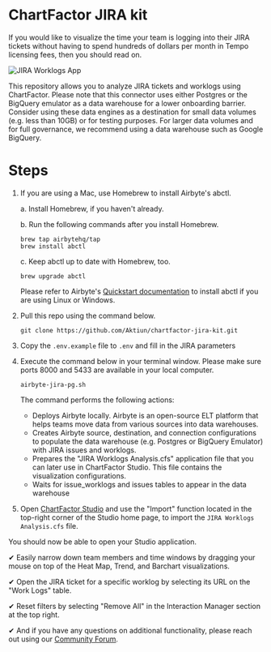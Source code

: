 # ChartFactor JIRA kit

If you would like to visualize the time your team is logging into their JIRA tickets without having to spend hundreds of dollars per month in Tempo licensing fees, then you should read on.

![JIRA Worklogs App](https://raw.githubusercontent.com/Aktiun/chartfactor-jira-kit/main/JIRA%20App.gif)

This repository allows you to analyze JIRA tickets and worklogs using ChartFactor. Please note that this connector uses either Postgres or the BigQuery emulator as a data warehouse for a lower onboarding barrier.  Consider using these data engines as a destination for small data volumes (e.g. less than 10GB) or for testing purposes. For larger data volumes and for full governance, we recommend using a data warehouse such as Google BigQuery.

# Steps

1. If you are using a Mac, use Homebrew to install Airbyte's abctl.

    a. Install Homebrew, if you haven't already.

    b. Run the following commands after you install Homebrew.

    ```commandline
    brew tap airbytehq/tap
    brew install abctl
    ```

    c. Keep abctl up to date with Homebrew, too.

    ```commandline
    brew upgrade abctl
    ```

    Please refer to Airbyte's [Quickstart documentation](https://docs.airbyte.com/platform/using-airbyte/getting-started/oss-quickstart) to install abctl if you are using Linux or Windows.

2. Pull this repo using the command below.

    ```commandline
    git clone https://github.com/Aktiun/chartfactor-jira-kit.git
    ```

3. Copy the `.env.example` file to `.env` and fill in the JIRA parameters

4. Execute the command below in your terminal window. Please make sure ports 8000 and 5433 are available in your local computer. 

    ```commandline
    airbyte-jira-pg.sh
    ```

    The command performs the following actions:

    * Deploys Airbyte locally.  Airbyte is an open-source ELT platform that helps teams move data from various sources into data warehouses.
    * Creates Airbyte source, destination, and connection configurations to populate the data warehouse (e.g. Postgres or BigQuery Emulator) with JIRA issues and worklogs.
    * Prepares the "JIRA Worklogs Analysis.cfs" application file that you can later use in ChartFactor Studio. This file contains the visualization configurations.
    * Waits for issue_worklogs and issues tables to appear in the data warehouse

5. Open [ChartFactor Studio](https://chartfactor.com/studio) and use the "Import" function located in the top-right corner of the Studio home page, to import the `JIRA Worklogs Analysis.cfs` file.

You should now be able to open your Studio application.  

✔ Easily narrow down team members and time windows by dragging your mouse on top of the Heat Map, Trend, and Barchart visualizations. 

✔ Open the JIRA ticket for a specific worklog by selecting its URL on the "Work Logs" table. 

✔ Reset filters by selecting "Remove All" in the Interaction Manager section at the top right. 

✔ And if you have any questions on additional functionality, please reach out using our [Community Forum](https://community.chartfactor.com/).
